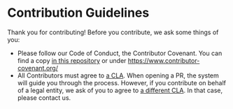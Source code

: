# Contribution Guidelines

Thank you for contributing! Before you contribute, we ask some things of you:

- Please follow our Code of Conduct, the Contributor Covenant. You can find a copy [in this repository](CODE_OF_CONDUCT.md) or under https://www.contributor-covenant.org/
- All Contributors must agree to [a CLA](.github/CLA/INDIVIDUAL.md). When opening a PR, the system will guide you through the process. However, if you contribute on behalf of a legal entity, we ask of you to agree to [a different CLA](.github/CLA/ENTITY.md). In that case, please contact us.
